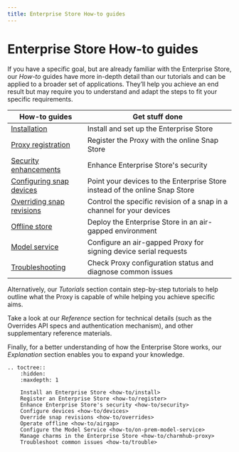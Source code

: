 ```yaml
---
title: Enterprise Store How-to guides
---
```


# Enterprise Store How-to guides

If you have a specific goal, but are already familiar with the Enterprise Store,
our *How-to* guides have more in-depth detail than our tutorials and can be applied to
a broader set of applications. They’ll help you achieve an end result but may require
you to understand and adapt the steps to fit your specific requirements.



| **How-to guides**                         | Get stuff done                                                        |
|-------------------------------------------|-----------------------------------------------------------------------|
| [Installation](how-to/install.md)                | Install and set up the Enterprise Store                               |
| [Proxy registration](how-to/register.md)         | Register the Proxy with the online Snap Store                         |
| [Security enhancements ](how-to/security.md)     | Enhance Enterprise Store's security                                   |
| [Configuring snap devices](how-to/devices.md)    | Point your devices to the Enterprise Store instead of the online Snap Store      |
| [Overriding snap revisions](how-to/overrides.md) | Control the specific revision of a snap in a channel for your devices |
| [Offline store](how-to/airgap.md)                | Deploy the Enterprise Store in an air-gapped environment                         |
| [Model service](how-to/on-prem-model-service.md) | Configure an air-gapped Proxy for signing device serial requests      |
| [Troubleshooting](how-to/trouble.md)             | Check Proxy configuration status and diagnose common issues           |

Alternatively, our *Tutorials* section contain step-by-step tutorials to help outline
what the Proxy is capable of while helping you achieve specific aims.

Take a look at our *Reference* section for technical details (such as the Overrides API
specs and authentication mechanism), and other supplementary reference materials.

Finally, for a better understanding of how the Enterprise Store works, our *Explanation*
section enables you to expand your knowledge.

```{eval-rst}
.. toctree::
    :hidden:
    :maxdepth: 1

    Install an Enterprise Store <how-to/install>
    Register an Enterprise Store <how-to/register>
    Enhance Enterprise Store's security <how-to/security>
    Configure devices <how-to/devices> 
    Override snap revisions <how-to/overrides>
    Operate offline <how-to/airgap>
    Configure the Model Service <how-to/on-prem-model-service>
    Manage charms in the Enterprise Store <how-to/charmhub-proxy>
    Troubleshoot common issues <how-to/trouble>
```
